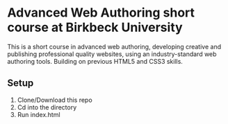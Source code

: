 # Advanced Web Authoring short course at Birkbeck University

This is a short course in advanced web authoring, developing creative and publishing professional quality websites, using an industry-standard web authoring tools. Building on previous HTML5 and CSS3 skills.


## Setup

1. Clone/Download this repo
2. Cd into the directory 
3. Run index.html
